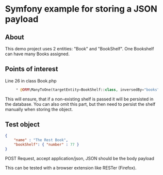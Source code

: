 # Symfony example for storing a JSON payload
## About
This demo project uses 2 entities: "Book" and "BookShelf".
One Bookshelf can have many Books assigned.

## Points of interest
Line 26 in class Book.php
```php
     * @ORM\ManyToOne(targetEntity=BookShelf::class, inversedBy="books", cascade={"persist"})
```
This will ensure, that if a non-existing shelf is passed it will be persisted in the database. You can also omit this part, but then need to persist the shelf manually when storing the object.
## Test object
```json
{ 
    "name" : "The Rest Book",
    "bookShelf": { "number" : 77 }
}
```
POST Request, accept application/json, JSON should be the body payload

This can be tested with a browser extension like RESTer (Firefox).